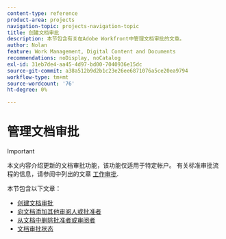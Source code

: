 ```yaml
---
content-type: reference
product-area: projects
navigation-topic: projects-navigation-topic
title: 创建文档审批
description: 本节包含有关在Adobe Workfront中管理文档审批的文章。
author: Nolan
feature: Work Management, Digital Content and Documents
recommendations: noDisplay, noCatalog
exl-id: 31eb7de4-aa45-4d97-bd00-7040936e15dc
source-git-commit: a38a512b9d2b1c23e26ee6871076a5ce20ea9794
workflow-type: tm+mt
source-wordcount: '76'
ht-degree: 0%

---
```


# 管理文档审批

>[!IMPORTANT]
>
>本文内容介绍更新的文档审批功能，该功能仅适用于特定帐户。 有关标准审批流程的信息，请参阅中列出的文章 [工作审批](/help/quicksilver/review-and-approve-work/manage-approvals/manage-approvals.md).

本节包含以下文章：

* [创建文档审批](/help/quicksilver/review-and-approve-work/document-reviews-and-approvals/manage-document-approvals/create-a-document-approval.md)
* [向文档添加其他审阅人或批准者](/help/quicksilver/review-and-approve-work/document-reviews-and-approvals/manage-document-approvals/add-additional-reviewers-or-approvers.md)
* [从文档中删除批准者或审阅者](/help/quicksilver/review-and-approve-work/document-reviews-and-approvals/manage-document-approvals/remove-approvers-or-reviewers.md)
* [文档审批状态](/help/quicksilver/review-and-approve-work/document-reviews-and-approvals/manage-document-approvals/document-approval-status.md)
